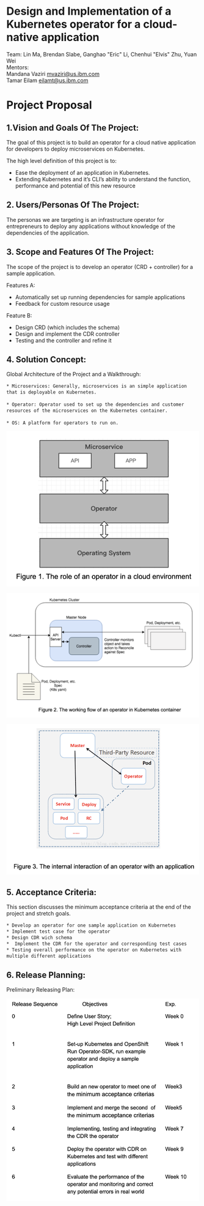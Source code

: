 # Design and Implementation of a Kubernetes operator for a cloud-native application

Team: Lin Ma, Brendan Slabe, Ganghao "Eric" Li, Chenhui "Elvis" Zhu, Yuan Wei   
Mentors:  
Mandana Vaziri ​mvaziri@us.ibm.com​  
Tamar Eilam eilamt@us.ibm.com  

# Project Proposal 

## 1.Vision and Goals Of The Project:
The goal of this project is to build an operator for a cloud native application for developers to deploy microservices on Kubernetes. 

The high level definition of this project is to: 
* Ease the deployment of an application in Kubernetes.
* Extending Kubernetes and it’s CLI’s ability to understand the function, performance and potential of this new resource  


## 2. Users/Personas Of The Project:
The personas we are targeting is an infrastructure operator for entrepreneurs to deploy any applications without knowledge of the dependencies of the application.


## 3. Scope and Features Of The Project:
The scope of the project is to develop an operator (CRD + controller) for a sample application.

Features A:
* Automatically set up running dependencies for sample applications  
* Feedback for custom resource usage 

Feature B:
* Design CRD (which includes the schema)
* Design and implement the CDR controller
* Testing and the controller and refine it 


## 4. Solution Concept: 
Global Architecture of the Project and a Walkthrough:

    * Microservices: Generally, microservices is an simple application that is deployable on Kubernetes. 

    * Operator: Operator used to set up the dependencies and customer resources of the microservices on the Kubernetes container.

    * OS: A platform for operators to run on.

![](img/fig1.png)


![](img/fig2.png)


![](img/fig3.png)


## 5. Acceptance Criteria:
This section discusses the minimum acceptance criteria at the end of the project and stretch goals.

	* Develop an operator for one sample application on Kubernetes 
	* Implement test case for the operator 
	* Design CDR wich schema 
	*  Implement the CDR for the operator and corresponding test cases 
	* Testing overall performance on the operator on Kubernetes with multiple different applications 

## 6. Release Planning:
Preliminary Releasing Plan: 

![](img/releasedate.png)







